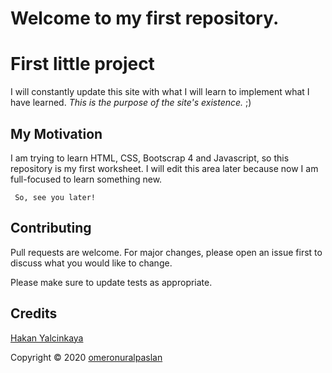 # Welcome to my first repository.

# First little project
I will constantly update this site with what I will learn to implement what I have learned. 
 *This is the purpose of the site's existence.* ;)
## My Motivation
I am trying to learn HTML, CSS, Bootscrap 4 and Javascript, so this repository is my first worksheet.
I will edit this area later because now I am full-focused to learn something new.
```
 So, see you later!
```
## Contributing
Pull requests are welcome. For major changes, please open an issue first to discuss what you would like to change.

Please make sure to update tests as appropriate.

## Credits
[Hakan Yalcinkaya](https://github.com/hakanyalcinkaya) 



Copyright © 2020 [omeronuralpaslan](https://github.com/omeronuralpaslan)
